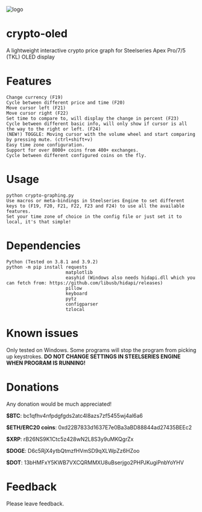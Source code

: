 ![logo](https://i.imgur.com/mIY9V7q.png)

# crypto-oled
A lightweight interactive crypto price graph for Steelseries Apex Pro/7/5 (TKL) OLED display

# Features
```
Change currency (F19)
Cycle between different price and time (F20)
Move cursor left (F21)
Move cursor right (F22)
Set time to compare to, will display the change in percent (F23)
Cycle between different basic info, will only show if cursor is all the way to the right or left. (F24)
(NEW!) TOGGLE: Moving cursor with the volume wheel and start comparing by pressing mute. (ctrl+shift+v)
Easy time zone configuration.
Support for over 8000+ coins from 400+ exchanges.
Cycle between different configured coins on the fly.
```

# Usage
```
python crypto-graphing.py
Use macros or meta-bindings in Steelseries Engine to set different keys to (F19, F20, F21, F22, F23 and F24) to use all the available features.
Set your time zone of choice in the config file or just set it to local, it's that simple!
```

# Dependencies
```
Python (Tested on 3.8.1 and 3.9.2)
python -m pip install requests
                      matplotlib
                      easyhid (Windows also needs hidapi.dll which you can fetch from: https://github.com/libusb/hidapi/releases)
                      pillow
                      keyboard
                      pytz
                      configparser
                      tzlocal
```

# Known issues
Only tested on Windows. Some programs will stop the program from picking up keystrokes. **DO NOT CHANGE SETTINGS IN STEELSERIES ENGINE WHEN PROGRAM IS RUNNING!**

# Donations
Any donation would be much appreciated!  
  
**$BTC**: bc1qfhv4nfpdgfgds2atc4l8azs7zf5455wj4al6a6  
  
**$ETH/ERC20 coins**: 0xd22B7833d1637E7e0Ba3aBD88844ad27435BEEc2  
  
**$XRP**: rB26NS9K1Ctc5z428wN2L8S3y9uMKQgrZx  
  
**$DOGE**: D6c5RjX4ytbQtmzfHVmSD9qXLWpZz6HZoo  
  
**$DOT**: 13bHMFxY5KWB7VXCQRMMXU8uBserjgo2PHPJKugiPnbYoYHV  

# Feedback
Please leave feedback.


